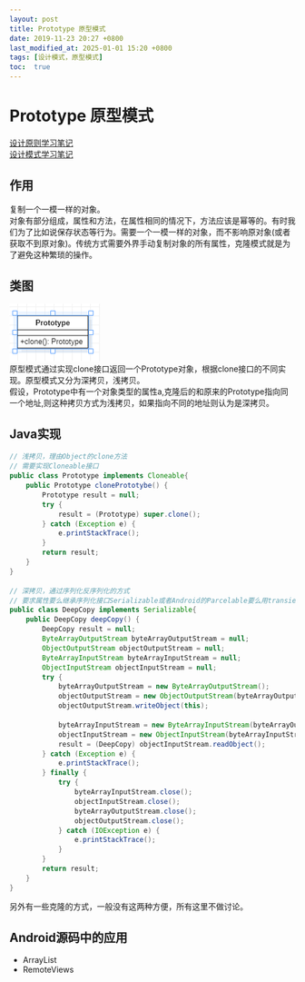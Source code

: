 ```yaml
---
layout: post
title: Prototype 原型模式
date: 2019-11-23 20:27 +0800
last_modified_at: 2025-01-01 15:20 +0800
tags: [设计模式，原型模式]
toc:  true
---
```

# Prototype 原型模式

[设计原则学习笔记](https://www.jianshu.com/p/f7f79adad32b)  
[设计模式学习笔记](https://www.jianshu.com/p/08bf9381697c)  
## 作用
复制一个一模一样的对象。  
对象有部分组成，属性和方法，在属性相同的情况下，方法应该是幂等的。有时我们为了比如说保存状态等行为。需要一个一模一样的对象，而不影响原对象(或者获取不到原对象)。传统方式需要外界手动复制对象的所有属性，克隆模式就是为了避免这种繁琐的操作。
## 类图
![原型模式类图](https://github.com/Charles199310/Charles199310.github.io/blob/main/assets/images/prototype_01.PNG?raw=true)  
原型模式通过实现clone接口返回一个Prototype对象，根据clone接口的不同实现。原型模式又分为深拷贝，浅拷贝。  
假设，Prototype中有一个对象类型的属性a,克隆后的和原来的Prototype指向同一个地址,则这种拷贝方式为浅拷贝，如果指向不同的地址则认为是深拷贝。
## Java实现
```Java
// 浅拷贝，理由Object的clone方法
// 需要实现Cloneable接口
public class Prototype implements Cloneable{
    public Prototype clonePrototybe() {
        Prototype result = null;
        try {
            result = (Prototype) super.clone();
        } catch (Exception e) {
            e.printStackTrace();
        }
        return result;
    }
}

// 深拷贝，通过序列化反序列化的方式
// 要求属性要么继承序列化接口Serializable或者Android的Parcelable要么用transient修饰（不会被拷贝）
public class DeepCopy implements Serializable{
    public DeepCopy deepCopy() {
        DeepCopy result = null;
        ByteArrayOutputStream byteArrayOutputStream = null;
        ObjectOutputStream objectOutputStream = null;
        ByteArrayInputStream byteArrayInputStream = null;
        ObjectInputStream objectInputStream = null;
        try {
            byteArrayOutputStream = new ByteArrayOutputStream();
            objectOutputStream = new ObjectOutputStream(byteArrayOutputStream);
            objectOutputStream.writeObject(this);

            byteArrayInputStream = new ByteArrayInputStream(byteArrayOutputStream.toByteArray());
            objectInputStream = new ObjectInputStream(byteArrayInputStream);
            result = (DeepCopy) objectInputStream.readObject();
        } catch (Exception e) {
            e.printStackTrace();
        } finally {
            try {
                byteArrayInputStream.close();
                objectInputStream.close();
                byteArrayOutputStream.close();
                objectOutputStream.close();
            } catch (IOException e) {
                e.printStackTrace();
            }
        }
        return result;
    }
}
```
另外有一些克隆的方式，一般没有这两种方便，所有这里不做讨论。
## Android源码中的应用
* ArrayList
* RemoteViews
